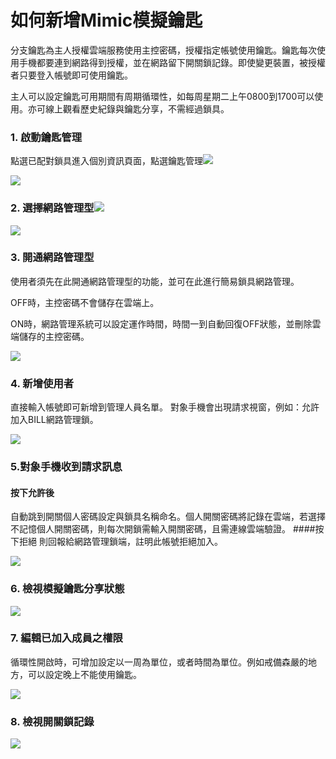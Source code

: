 # 如何新增Mimic模擬鑰匙
分支鑰匙為主人授權雲端服務使用主控密碼，授權指定帳號使用鑰匙。鑰匙每次使用手機都要連到網路得到授權，並在網路留下開關鎖記錄。即使變更裝置，被授權者只要登入帳號即可使用鑰匙。

主人可以設定鑰匙可用期間有周期循環性，如每周星期二上午0800到1700可以使用。亦可線上觀看歷史紀錄與鑰匙分享，不需經過鎖具。

### 1. 啟動鑰匙管理
點選已配對鎖具進入個別資訊頁面，點選鑰匙管理![](https://initail.files.wordpress.com/2015/06/manage.png)

![](https://initail.files.wordpress.com/2015/06/garagepanel.png)

### 2. 選擇網路管理型![](https://initail.files.wordpress.com/2015/06/networkmanage.png)

![](https://initail.files.wordpress.com/2015/06/keymanagement.png)

### 3. 開通網路管理型
使用者須先在此開通網路管理型的功能，並可在此進行簡易鎖具網路管理。

OFF時，主控密碼不會儲存在雲端上。

ON時，網路管理系統可以設定運作時間，時間一到自動回復OFF狀態，並刪除雲端儲存的主控密碼。

![](https://initail.files.wordpress.com/2015/06/networkmanagement.png)

### 4. 新增使用者
直接輸入帳號即可新增到管理人員名單。
對象手機會出現請求視窗，例如：允許加入BILL網路管理鎖。

![](https://initail.files.wordpress.com/2015/06/adduseraccount.png)

### 5.對象手機收到請求訊息
#### 按下允許後
自動跳到開關個人密碼設定與鎖具名稱命名。個人開關密碼將記錄在雲端，若選擇不記憶個人開關密碼，則每次開鎖需輸入開關密碼，且需連線雲端驗證。
####按下拒絕
則回報給網路管理鎖端，註明此帳號拒絕加入。

![](https://initail.files.wordpress.com/2015/06/acceptinvitation.png)

### 6. 檢視模擬鑰匙分享狀態

![](https://initail.files.wordpress.com/2015/06/mimickeystatus.png)

### 7. 編輯已加入成員之權限
循環性開啟時，可增加設定以一周為單位，或者時間為單位。例如戒備森嚴的地方，可以設定晚上不能使用鑰匙。

![](https://initail.files.wordpress.com/2015/06/mimickey.png)

### 8. 檢視開關鎖記錄
![](https://initail.files.wordpress.com/2015/06/mimickeyrecords.png)